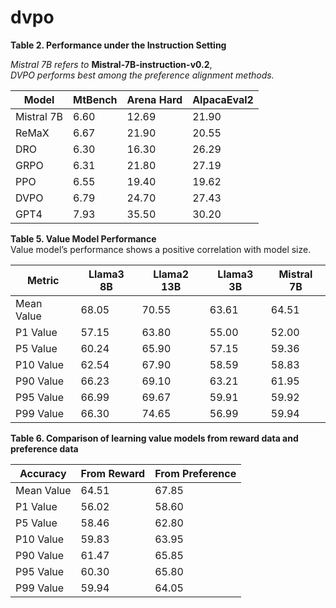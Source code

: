 # dvpo

**Table 2. Performance under the Instruction Setting**

*Mistral 7B refers to* **Mistral-7B-instruction-v0.2**,   
*DVPO performs best among the preference alignment methods.*

| Model      | MtBench | Arena Hard | AlpacaEval2 |
|------------|---------|------------|-------------|
| Mistral 7B | 6.60    | 12.69      | 21.90       |
| ReMaX      | 6.67    | 21.90      | 20.55       |
| DRO        | 6.30    | 16.30      | 26.29       |
| GRPO       | 6.31    | 21.80      | 27.19       |
| PPO        | 6.55    | 19.40      | 19.62       |
| DVPO       | 6.79    | 24.70      | 27.43       |
| GPT4       | 7.93    | 35.50      | 30.20       |


**Table 5. Value Model Performance**  
Value model’s performance shows a positive correlation with model size.

| Metric     | Llama3 8B | Llama2 13B | Llama3 3B | Mistral 7B |
|------------|-----------|------------|-----------|------------|
| Mean Value | 68.05     | 70.55      | 63.61     | 64.51      |
| P1 Value   | 57.15     | 63.80      | 55.00     | 52.00      |
| P5 Value   | 60.24     | 65.90      | 57.15     | 59.36      |
| P10 Value  | 62.54     | 67.90      | 58.59     | 58.83      |
| P90 Value  | 66.23     | 69.10      | 63.21     | 61.95      |
| P95 Value  | 66.99     | 69.67      | 59.91     | 59.92      |
| P99 Value  | 66.30     | 74.65      | 56.99     | 59.94      |


**Table 6. Comparison of learning value models from reward data and preference data**

| Accuracy    | From Reward | From Preference |
|-------------|------------|-----------------|
| Mean Value  | 64.51       | 67.85           |
| P1 Value    | 56.02       | 58.60           |
| P5 Value    | 58.46       | 62.80           |
| P10 Value   | 59.83       | 63.95           |
| P90 Value   | 61.47       | 65.85           |
| P95 Value   | 60.30       | 65.80           |
| P99 Value   | 59.94       | 64.05           |
